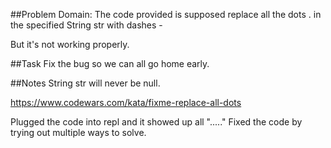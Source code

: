 ##Problem Domain: 
The code provided is supposed replace all the dots . in the specified String str with dashes -

But it's not working properly.

##Task
Fix the bug so we can all go home early.

##Notes
String str will never be null.


https://www.codewars.com/kata/fixme-replace-all-dots



Plugged the code into repl and it showed up all "....."
Fixed the code by trying out multiple ways to solve.


